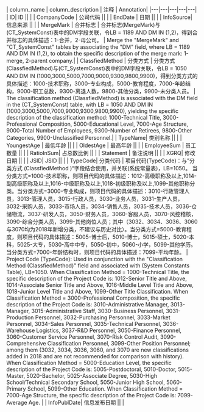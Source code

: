 | column_name | column_description | 注释 | Annotation|
|---|---|---|---|---|
| ID| ID || |
| CompanyCode | 公司代码 || |
| EndDate | 日期 || |
| InfoSource| 信息来源 || |
| MergeMark | 合并标志 | 合并标志(MergeMark)与(CT_SystemConst)表中的DM字段关联，令LB = 1189 AND DM IN (1,2)，得到合并标志的具体描述：1-合并，2-母公司。 | Merge the "MergeMark" and "CT_SystemConst" tables by associating the "DM" field, where LB = 1189 AND DM IN (1,2), to obtain the specific description of the merge mark: 1-merge, 2-parent company.|
| ClassfiedMethod | 分类方式 | 分类方式(ClassfiedMethod)与(CT_SystemConst)表中的DM字段关联，令LB = 1050 AND DM IN (1000,3000,5000,7000,9000,9300,9800,9900)，得到分类方式的具体描述：1000-技术职称，3000-专业构成，5000-教育程度，7000-年龄结构，9000-职工总数，9300-离退人数，9800-其他分类，9900-未分类人员。 | The classification method (ClassfiedMethod) is associated with the DM field in the (CT_SystemConst) table, with LB = 1050 AND DM IN (1000,3000,5000,7000,9000,9300,9800,9900), yielding the specific description of the classification method: 1000-Technical Title, 3000-Professional Composition, 5000-Educational Level, 7000-Age Structure, 9000-Total Number of Employees, 9300-Number of Retirees, 9800-Other Categories, 9900-Unclassified Personnel.|
| TypeName| 类别名称 || |
| YoungestAge | 最低年龄 || |
| OldestAge | 最高年龄 || |
| EmployeeSum | 员工数量 || |
| RatioInSum| 占总数比例 || |
| Statement | 备注说明 || |
| XGRQ| 修改日期 || |
| JSID| JSID || |
| TypeCode| 分类代码 | 项目代码(TypeCode)：与”分类方式 (ClassfiedMethod )“字段结合使用，并关联(系统常量表)，LB=1050。 当分类方式=1000-技术职称，则项目代码的具体描述：1012-高级职称及以上,1014-副高级职称及以上,1016-中级职称及以上,1018-初级职称及以上,1099-其他职称分类。当分类方式=3000-专业构成，则项目代码的具体描述：3010-行政管理人员，3013-管理人员，3015-行政人员，3030-业务人员，3031-生产人员，3032-采购人员，3033-市场人员，3034-销售人员，3035-技术人员，3036-仓储物流，3037-研发人员，3050-财务人员，3060-客服人员，3070-风控稽核，3090-综合分类人员，3099-其他岗位人员；其中（3032、3034、3036、3060与3070均为2018年新增分类，不建议与历史对比）。当分类方式=5000-教育程度，则项目代码的具体描述：5005-博士后，5010-博士，5015-硕士，5020-本科，5025-大专，5030-高中中专，5050-初中，5060-小学，5099-其他学历。当分类方式=7000-年龄结构时，则项目代码的具体描述：7099-平均年龄。 | Project Code (TypeCode): Used in conjunction with the "Classification Method (ClassfiedMethod)" field and associated with (System Constants Table), LB=1050. When Classification Method = 1000-Technical Title, the specific description of the Project Code is: 1012-Senior Title and Above, 1014-Associate Senior Title and Above, 1016-Middle Level Title and Above, 1018-Junior Level Title and Above, 1099-Other Title Classification. When Classification Method = 3000-Professional Composition, the specific description of the Project Code is: 3010-Administrative Manager, 3013-Manager, 3015-Administrative Staff, 3030-Business Personnel, 3031-Production Personnel, 3032-Purchasing Personnel, 3033-Market Personnel, 3034-Sales Personnel, 3035-Technical Personnel, 3036-Warehouse Logistics, 3037-R&D Personnel, 3050-Finance Personnel, 3060-Customer Service Personnel, 3070-Risk Control Audit, 3090-Comprehensive Classification Personnel, 3099-Other Position Personnel; among them (3032, 3034, 3036, 3060, and 3070 are new classifications added in 2018 and are not recommended for comparison with history). When Classification Method = 5000-Education Level, the specific description of the Project Code is: 5005-Postdoctoral, 5010-Doctor, 5015-Master, 5020-Bachelor, 5025-Associate Degree, 5030-High School/Technical Secondary School, 5050-Junior High School, 5060-Primary School, 5099-Other Education. When Classification Method = 7000-Age Structure, the specific description of the Project Code is: 7099-Average Age. |
| InfoPublDate| 信息发布日期 || |